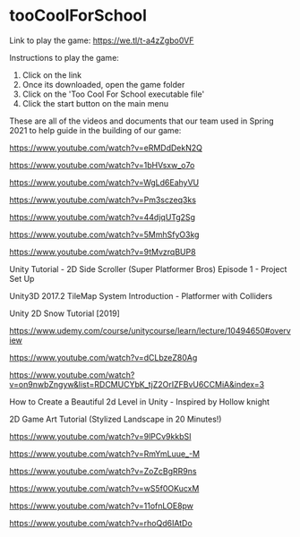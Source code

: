 # tooCoolForSchool

Link to play the game: 
https://we.tl/t-a4zZgbo0VF

Instructions to play the game: 

1. Click on the link
2. Once its downloaded, open the game folder
3. Click on the 'Too Cool For School executable file'
4. Click the start button on the main menu 



These are all of the videos and documents that our team used in Spring 2021 to help guide in the building of our game: 

https://www.youtube.com/watch?v=eRMDdDekN2Q

https://www.youtube.com/watch?v=1bHVsxw_o7o

https://www.youtube.com/watch?v=WgLd6EahyVU

https://www.youtube.com/watch?v=Pm3sczeq3ks

https://www.youtube.com/watch?v=44djqUTg2Sg

https://www.youtube.com/watch?v=5MmhSfyO3kg

https://www.youtube.com/watch?v=9tMvzrqBUP8

Unity Tutorial -  2D Side Scroller (Super Platformer Bros) Episode 1 - Project Set Up 

Unity3D 2017.2 TileMap System Introduction - Platformer with Colliders

Unity 2D Snow Tutorial [2019] 

https://www.udemy.com/course/unitycourse/learn/lecture/10494650#overview 

https://www.youtube.com/watch?v=dCLbzeZ80Ag

https://www.youtube.com/watch?v=on9nwbZngyw&list=RDCMUCYbK_tjZ2OrIZFBvU6CCMiA&index=3

How to Create a Beautiful 2d Level in Unity - Inspired by Hollow knight

2D Game Art Tutorial (Stylized Landscape in 20 Minutes!)

https://www.youtube.com/watch?v=9lPCv9kkbSI

https://www.youtube.com/watch?v=RmYmLuue_-M

https://www.youtube.com/watch?v=ZoZcBgRR9ns

https://www.youtube.com/watch?v=wS5f0OKucxM

https://www.youtube.com/watch?v=11ofnLOE8pw

https://www.youtube.com/watch?v=rhoQd6IAtDo

